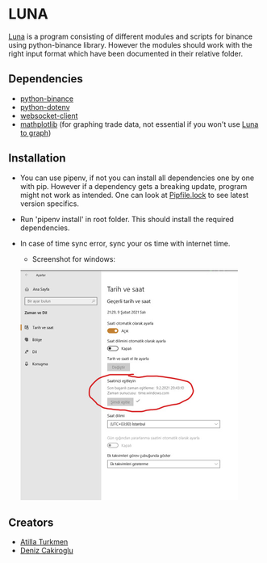 # LUNA
[Luna](https://github.com/DBC201/Luna) is a program consisting of different modules and scripts for binance using python-binance library. However
the modules should work with the right input format which have been documented in their relative folder.

## Dependencies
- [python-binance](https://github.com/sammchardy/python-binance)
- [python-dotenv](https://pypi.org/project/python-dotenv/)
- [websocket-client](https://pypi.org/project/websocket-client/)
- [mathplotlib](https://pypi.org/project/matplotlib/) 
  (for graphing trade data, not essential if you won't use [Luna to graph](luna_modules/trade_analysis))

## Installation
- You can use pipenv, if not you can install all dependencies one by one with pip. However if a dependency gets a breaking update,
  program might not work as intended. One can look at [Pipfile.lock](Pipfile.lock) to see latest version specifics.
- Run 'pipenv install' in root folder. This should install the required dependencies.
- In case of time sync error, sync your os time with internet time.
    - Screenshot for windows:
    
    ![windows time sync](./docs/pictures/sync%20internet%20time.png)

## Creators
- [Atilla Turkmen](https://github.com/atillaturkmen)
- [Deniz Cakiroglu](https://github.com/DBC201)
